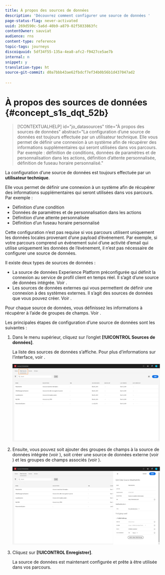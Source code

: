 ```yaml
---
title: À propos des sources de données
description: 'Découvrez comment configurer une source de données '
page-status-flag: never-activated
uuid: 269d590c-5a6d-40b9-a879-02f5033863fc
contentOwner: sauviat
audience: rns
content-type: reference
topic-tags: journeys
discoiquuid: 5df34f55-135a-4ea8-afc2-f9427ce5ae7b
internal: n
snippet: y
translation-type: ht
source-git-commit: d0a7bbb43ae62fbdcf7ef34b0b56b1d437047ad2

---
```



# À propos des sources de données {#concept_s1s_dqt_52b}

>[!CONTEXTUALHELP]
>id=&quot;jo_datasources&quot;
>title=&quot;À propos des sources de données&quot;
>abstract=&quot;La configuration d’une source de données est toujours effectuée par un utilisateur technique. Elle vous permet de définir une connexion à un système afin de récupérer des informations supplémentaires qui seront utilisées dans vos parcours. Par exemple : définition de conditions, données de paramètres et de personnalisation dans les actions, définition d’attente personnalisée, définition de fuseau horaire personnalisé.&quot;

La configuration d’une source de données est toujours effectuée par un **utilisateur technique**.

Elle vous permet de définir une connexion à un système afin de récupérer des informations supplémentaires qui seront utilisées dans vos parcours. Par exemple :

* Définition d’une condition
* Données de paramètres et de personnalisation dans les actions
* Définition d’une attente personnalisée
* Définition d’un fuseau horaire personnalisé

Cette configuration n’est pas requise si vos parcours utilisent uniquement les données locales provenant d’une payload d’événement. Par exemple, si votre parcours comprend un événement suivi d’une activité d’email qui utilise uniquement les données de l’événement, il n’est pas nécessaire de configurer une source de données.

Il existe deux types de sources de données :

* La source de données Experience Platform préconfigurée qui définit la connexion au service de profil client en temps réel. Il s’agit d’une source de données intégrée. Voir [](../datasource/adobe-experience-platform-data-source.md).
* Les sources de données externes qui vous permettent de définir une connexion à des systèmes externes. Il s’agit des sources de données que vous pouvez créer. Voir [](../datasource/external-data-sources.md).

Pour chaque source de données, vous définissez les informations à récupérer à l’aide de groupes de champs. Voir [](../datasource/field-groups.md).

Les principales étapes de configuration d’une source de données sont les suivantes :

1. Dans le menu supérieur, cliquez sur l’onglet **[!UICONTROL Sources de données]**.

   La liste des sources de données s’affiche. Pour plus d’informations sur l’interface, voir [](../about/user-interface.md).

   ![](../assets/journey18.png)

1. Ensuite, vous pouvez soit ajouter des groupes de champs à la source de données intégrée (voir [](../datasource/adobe-experience-platform-data-source.md)), soit créer une source de données externe (voir [](../datasource/external-data-sources.md)) et les groupes de champs associés (voir [](../datasource/field-groups.md)).

   ![](../assets/journey23.png)

1. Cliquez sur **[!UICONTROL Enregistrer]**.

   La source de données est maintenant configurée et prête à être utilisée dans vos parcours.
